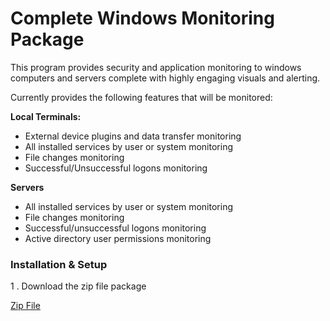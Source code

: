 # Complete Windows Monitoring Package

This program provides security and application monitoring to windows computers and servers complete with highly engaging visuals and alerting.

Currently provides the following features that will be monitored:

<b>Local Terminals:</b>
- External device plugins and data transfer monitoring
- All installed services by user or system monitoring
- File changes monitoring
- Successful/Unsuccessful logons monitoring 


<b>Servers</b>
- All installed services by user or system monitoring
- File changes monitoring
- Successful/unsuccessful logons monitoring
- Active directory user permissions monitoring

### Installation & Setup

1 . Download the zip file package


[Zip File](https://github.com/themarcusaurelius/windows-monitoring/archive/master.zip)


